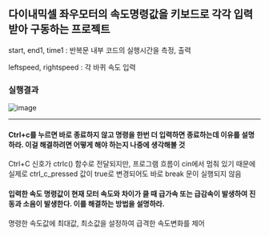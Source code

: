 ## 다이내믹셀 좌우모터의 속도명령값을 키보드로 각각 입력 받아 구동하는 프로젝트

start, end1, time1 : 반복문 내부 코드의 실행시간을 측정, 출력

leftspeed, rightspeed : 각 바퀴 속도 입력

### 실행결과

![image](https://github.com/user-attachments/assets/48901f70-06b4-4e58-8769-1188877848b1)

---

#### Ctrl+c를 누르면 바로 종료하지 않고 명령을 한번 더 입력하면 종료하는데 이유를 설명하라. 이걸 해결하려면 어떻게 해야 하는지 나중에 생각해볼 것

Ctrl+C 신호가 ctrlc() 함수로 전달되지만, 프로그램 흐름이 cin에서 멈춰 있기 때문에 실제로 ctrl_c_pressed 값이 true로 변경되어도 바로 break 문이 실행되지 않음

#### 입력한 속도 명령값이 현재 모터 속도와 차이가 클 때 급가속 또는 급감속이 발생하여 진동과 소음이 발생한다. 이를 해결하는 방법을 설명하라.

명령한 속도값에 최대값, 최소값을 설정하여 급격한 속도변화를 제어
